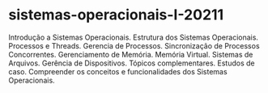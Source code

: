 # sistemas-operacionais-I-20211
Introdução a Sistemas Operacionais. Estrutura dos Sistemas Operacionais. Processos e Threads. Gerencia de Processos. Sincronização de Processos Concorrentes. Gerenciamento de Memória. Memória Virtual. Sistemas de Arquivos. Gerência de Dispositivos. Tópicos complementares. Estudos de caso. Compreender os conceitos e funcionalidades dos Sistemas Operacionais.
